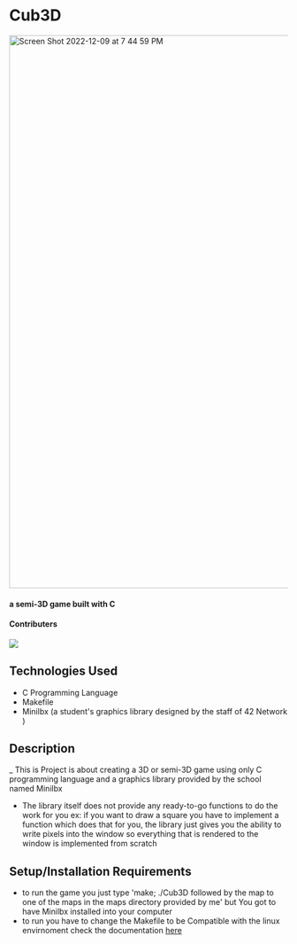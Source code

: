 # Cub3D

<img width="998" alt="Screen Shot 2022-12-09 at 7 44 59 PM" src="https://user-images.githubusercontent.com/95024105/206771750-ef2f6c7d-697d-4b87-82c7-ff7b071e570f.png">

#### a semi-3D game built with C

#### Contributers
<a href="https://github.com/ytouate/Cub3D/graphs/contributors">
  <img src="https://contrib.rocks/image?repo=ytouate/Cub3D" />
</a>

## Technologies Used

* C Programming Language
* Makefile
* Minilbx (a student's graphics library designed by the staff of 42 Network )

## Description

_ This is Project is about creating a 3D or semi-3D game using only C programming language and a graphics library provided by the school named Minilbx
- The library itself does not provide any ready-to-go functions to do the work for you ex: if you want to draw a square you have to implement a function which does that for you, the library just gives you the ability to write pixels into the window so everything that is rendered to the window is implemented from scratch

## Setup/Installation Requirements

* to run the game you just type 'make; ./Cub3D followed by the map to one of the maps in the maps directory provided by me' but You got to have Minilbx installed into your computer
* to run you have to change the Makefile to be Compatible with the linux envirnoment check the documentation <a href="https://harm-smits.github.io/42docs/libs/minilibx/getting_started.html">here</a>
